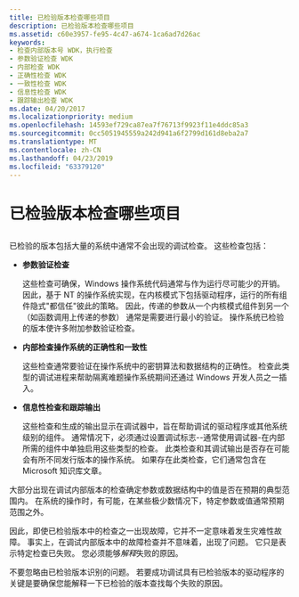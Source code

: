 ```yaml
---
title: 已检验版本检查哪些项目
description: 已检验版本检查哪些项目
ms.assetid: c60e3957-fe95-4c47-a674-1ca6ad7d26ac
keywords:
- 检查内部版本号 WDK，执行检查
- 参数验证检查 WDK
- 内部检查 WDK
- 正确性检查 WDK
- 一致性检查 WDK
- 信息性检查 WDK
- 跟踪输出检查 WDK
ms.date: 04/20/2017
ms.localizationpriority: medium
ms.openlocfilehash: 14593ef729ca87ea7f76713f9923f11e4ddc85a3
ms.sourcegitcommit: 0cc5051945559a242d941a6f2799d161d8eba2a7
ms.translationtype: MT
ms.contentlocale: zh-CN
ms.lasthandoff: 04/23/2019
ms.locfileid: "63379120"
---
```

# <a name="what-the-checked-build-checks"></a>已检验版本检查哪些项目


## <span id="ddk_what_the_checked_build_checks_tools"></span><span id="DDK_WHAT_THE_CHECKED_BUILD_CHECKS_TOOLS"></span>


已检验的版本包括大量的系统中通常不会出现的调试检查。 这些检查包括：

-   **参数验证检查**

    这些检查可确保，Windows 操作系统代码通常与作为运行尽可能少的开销。 因此，基于 NT 的操作系统实现，在内核模式下包括驱动程序，运行的所有组件隐式"都信任"彼此的策略。 因此，传递的参数从一个内核模式组件到另一个 （如函数调用上传递的参数） 通常是需要进行最小的验证。 操作系统已检验的版本使许多附加参数验证检查。

-   **内部检查操作系统的正确性和一致性**

    这些检查通常要验证在操作系统中的密钥算法和数据结构的正确性。 检查此类型的调试进程来帮助隔离难题操作系统期间还通过 Windows 开发人员之一插入。

-   **信息性检查和跟踪输出**

    这些检查和生成的输出显示在调试器中，旨在帮助调试的驱动程序或其他系统级别的组件。 通常情况下，必须通过设置调试标志--通常使用调试器-在内部所需的组件中单独启用这些类型的检查。 此类检查和其调试输出是否存在可能会有所不同发行版本的操作系统。 如果存在此类检查，它们通常包含在 Microsoft 知识库文章。

大部分出现在调试内部版本的检查确定参数或数据结构中的值是否在预期的典型范围内。 在系统的操作时，有可能，在某些极少数情况下，特定参数或值通常预期范围之外。

因此，即使已检验版本中的检查之一出现故障，它并不一定意味着发生灾难性故障。 事实上，在调试内部版本中的故障检查并不意味着，出现了问题。 它只是表示特定检查已失败。 您必须能够*解释*失败的原因。

不要忽略由已检验版本识别的问题。 若要成功调试具有已检验版本的驱动程序的关键是要确保您能解释一下已检验的版本查找每个失败的原因。

 

 





